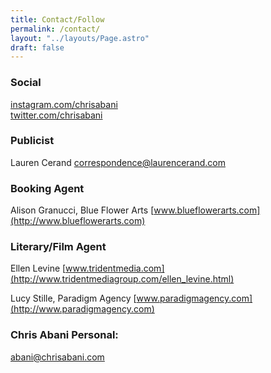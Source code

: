 ```yaml
---
title: Contact/Follow
permalink: /contact/
layout: "../layouts/Page.astro"
draft: false
---
```


### Social
[instagram.com/chrisabani](https://www.instagram.com/chrisabani/)  
[twitter.com/chrisabani](https://twitter.com/chrisabani)

### Publicist

Lauren Cerand
[correspondence@laurencerand.com](mailto:correspondence@laurencerand.com)

### Booking Agent

Alison Granucci, Blue Flower Arts
[www.blueflowerarts.com](http://www.blueflowerarts.com)

### Literary/Film Agent

Ellen Levine
[www.tridentmedia.com](http://www.tridentmediagroup.com/ellen_levine.html)

Lucy Stille, Paradigm Agency
[www.paradigmagency.com](http://www.paradigmagency.com)

### Chris Abani Personal:

[abani@chrisabani.com](mailto:abani@chrisabani.com)
